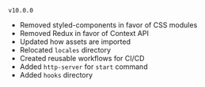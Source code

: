`v10.0.0`
- Removed styled-components in favor of CSS modules
- Removed Redux in favor of Context API
- Updated how assets are imported
- Relocated `locales` directory
- Created reusable workflows for CI/CD
- Added `http-server` for `start` command
- Added `hooks` directory
